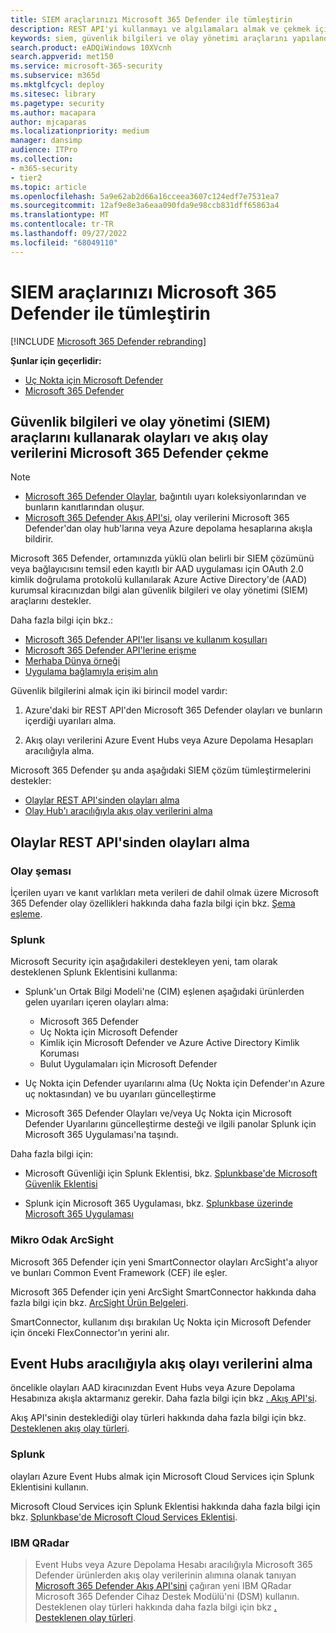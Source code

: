 ```yaml
---
title: SIEM araçlarınızı Microsoft 365 Defender ile tümleştirin
description: REST API'yi kullanmayı ve algılamaları almak ve çekmek için desteklenen güvenlik bilgilerini ve olay yönetimi araçlarını yapılandırmayı öğrenin.
keywords: siem, güvenlik bilgileri ve olay yönetimi araçlarını yapılandırma, splunk, arcsight, özel göstergeler, rest API, uyarı tanımları, risk göstergeleri
search.product: eADQiWindows 10XVcnh
search.appverid: met150
ms.service: microsoft-365-security
ms.subservice: m365d
ms.mktglfcycl: deploy
ms.sitesec: library
ms.pagetype: security
ms.author: macapara
author: mjcaparas
ms.localizationpriority: medium
manager: dansimp
audience: ITPro
ms.collection:
- m365-security
- tier2
ms.topic: article
ms.openlocfilehash: 5a9e62ab2d66a16cceea3607c124edf7e7531ea7
ms.sourcegitcommit: 12af9e8e3a6eaa090fda9e98ccb831dff65863a4
ms.translationtype: MT
ms.contentlocale: tr-TR
ms.lasthandoff: 09/27/2022
ms.locfileid: "68049110"
---
```

# <a name="integrate-your-siem-tools-with-microsoft-365-defender"></a>SIEM araçlarınızı Microsoft 365 Defender ile tümleştirin

[!INCLUDE [Microsoft 365 Defender rebranding](../../includes/microsoft-defender.md)]

**Şunlar için geçerlidir:**
- [Uç Nokta için Microsoft Defender](https://go.microsoft.com/fwlink/p/?linkid=2154037)
- [Microsoft 365 Defender](https://go.microsoft.com/fwlink/?linkid=2118804)

## <a name="pull-microsoft-365-defender-incidents-and-streaming-event-data-using-security-information-and-events-management-siem-tools"></a>Güvenlik bilgileri ve olay yönetimi (SIEM) araçlarını kullanarak olayları ve akış olay verilerini Microsoft 365 Defender çekme

> [!NOTE]
>
> - [Microsoft 365 Defender Olaylar](incident-queue.md), bağıntılı uyarı koleksiyonlarından ve bunların kanıtlarından oluşur.
> - [Microsoft 365 Defender Akış API'si](streaming-api.md), olay verilerini Microsoft 365 Defender'dan olay hub'larına veya Azure depolama hesaplarına akışla bildirir.

Microsoft 365 Defender, ortamınızda yüklü olan belirli bir SIEM çözümünü veya bağlayıcısını temsil eden kayıtlı bir AAD uygulaması için OAuth 2.0 kimlik doğrulama protokolü kullanılarak Azure Active Directory'de (AAD) kurumsal kiracınızdan bilgi alan güvenlik bilgileri ve olay yönetimi (SIEM) araçlarını destekler. 

Daha fazla bilgi için bkz.:

- [Microsoft 365 Defender API'ler lisansı ve kullanım koşulları](api-terms.md)
- [Microsoft 365 Defender API'lerine erişme](api-access.md)
- [Merhaba Dünya örneği](api-hello-world.md)
- [Uygulama bağlamıyla erişim alın](api-create-app-web.md)

Güvenlik bilgilerini almak için iki birincil model vardır: 

1.  Azure'daki bir REST API'den Microsoft 365 Defender olayları ve bunların içerdiği uyarıları alma. 

2.  Akış olayı verilerini Azure Event Hubs veya Azure Depolama Hesapları aracılığıyla alma. 

Microsoft 365 Defender şu anda aşağıdaki SIEM çözüm tümleştirmelerini destekler: 

- [Olaylar REST API'sinden olayları alma](#ingesting-incidents-from-the-incidents-rest-api)
- [Olay Hub'ı aracılığıyla akış olay verilerini alma](#ingesting-streaming-event-data-via-event-hubs)

## <a name="ingesting-incidents-from-the-incidents-rest-api"></a>Olaylar REST API'sinden olayları alma

### <a name="incident-schema"></a>Olay şeması
İçerilen uyarı ve kanıt varlıkları meta verileri de dahil olmak üzere Microsoft 365 Defender olay özellikleri hakkında daha fazla bilgi için bkz. [Şema eşleme](../defender/api-list-incidents.md#schema-mapping).

### <a name="splunk"></a>Splunk

Microsoft Security için aşağıdakileri destekleyen yeni, tam olarak desteklenen Splunk Eklentisini kullanma:

- Splunk'un Ortak Bilgi Modeli'ne (CIM) eşlenen aşağıdaki ürünlerden gelen uyarıları içeren olayları alma:

  - Microsoft 365 Defender
  - Uç Nokta için Microsoft Defender
  - Kimlik için Microsoft Defender ve Azure Active Directory Kimlik Koruması
  - Bulut Uygulamaları için Microsoft Defender

- Uç Nokta için Defender uyarılarını alma (Uç Nokta için Defender'ın Azure uç noktasından) ve bu uyarıları güncelleştirme

- Microsoft 365 Defender Olayları ve/veya Uç Nokta için Microsoft Defender Uyarılarını güncelleştirme desteği ve ilgili panolar Splunk için Microsoft 365 Uygulaması'na taşındı. 

Daha fazla bilgi için:

- Microsoft Güvenliği için Splunk Eklentisi, bkz. [Splunkbase'de Microsoft Güvenlik Eklentisi](https://splunkbase.splunk.com/app/6207/#/overview)

- Splunk için Microsoft 365 Uygulaması, bkz. [Splunkbase üzerinde Microsoft 365 Uygulaması](https://splunkbase.splunk.com/app/3786/)

### <a name="micro-focus-arcsight"></a>Mikro Odak ArcSight

Microsoft 365 Defender için yeni SmartConnector olayları ArcSight'a alıyor ve bunları Common Event Framework (CEF) ile eşler.

Microsoft 365 Defender için yeni ArcSight SmartConnector hakkında daha fazla bilgi için bkz. [ArcSight Ürün Belgeleri](https://community.microfocus.com/cyberres/productdocs/w/connector-documentation/39246/smartconnector-for-microsoft-365-defender).

SmartConnector, kullanım dışı bırakılan Uç Nokta için Microsoft Defender için önceki FlexConnector'ın yerini alır.
  

## <a name="ingesting-streaming-event-data-via-event-hubs"></a>Event Hubs aracılığıyla akış olayı verilerini alma

öncelikle olayları AAD kiracınızdan Event Hubs veya Azure Depolama Hesabınıza akışla aktarmanız gerekir. Daha fazla bilgi için bkz [. Akış API'si](../defender/streaming-api.md).

Akış API'sinin desteklediği olay türleri hakkında daha fazla bilgi için bkz. [Desteklenen akış olay türleri](../defender/supported-event-types.md).

### <a name="splunk"></a>Splunk

olayları Azure Event Hubs almak için Microsoft Cloud Services için Splunk Eklentisini kullanın.  

Microsoft Cloud Services için Splunk Eklentisi hakkında daha fazla bilgi için bkz. [Splunkbase'de Microsoft Cloud Services Eklentisi](https://splunkbase.splunk.com/app/3110/).
  

### <a name="ibm-qradar"></a>IBM QRadar
>Event Hubs veya Azure Depolama Hesabı aracılığıyla Microsoft 365 Defender ürünlerden akış olay verilerinin alımına olanak tanıyan [Microsoft 365 Defender Akış API'sini](streaming-api.md) çağıran yeni IBM QRadar Microsoft 365 Defender Cihaz Destek Modülü'ni (DSM) kullanın. Desteklenen olay türleri hakkında daha fazla bilgi için bkz [. Desteklenen olay türleri](supported-event-types.md).
